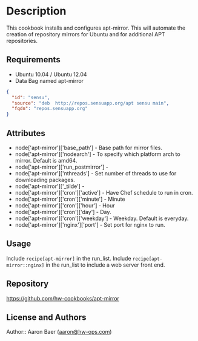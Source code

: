 Description
===========

This cookbook installs and configures apt-mirror. This will automate the creation of
repository mirrors for Ubuntu and for additional APT repositories.

Requirements
------------

* Ubuntu 10.04 / Ubuntu 12.04
* Data Bag named apt-mirror

```json
{
  "id": "sensu",
  "source": "deb  http://repos.sensuapp.org/apt sensu main",
  "fqdn": "repos.sensuapp.org"
}
```

Attributes
----------

*  node['apt-mirror']['base_path'] - Base path for mirror files.
*  node['apt-mirror']['nodearch'] - To specify which platform arch to mirror. Default is amd64.
*  node['apt-mirror']['run_postmirror'] - 
*  node['apt-mirror']['nthreads'] - Set number of threads to use for downloading packages.
*  node['apt-mirror']['_tilde'] - 
*  node['apt-mirror']['cron']['active'] - Have Chef schedule to run in cron.
*  node['apt-mirror']['cron']['minute'] - Minute
*  node['apt-mirror']['cron']['hour'] - Hour
*  node['apt-mirror']['cron']['day'] - Day.
*  node['apt-mirror']['cron']['weekday'] - Weekday. Default is everyday.
*  node['apt-mirror']['nginx']['port'] - Set port for nginx to run.

Usage
-----
Include `recipe[apt-mirror]` in the run_list.
Include `recipe[apt-mirror::nginx]` in the run_list to include a web server front end.

Repository
----------

https://github.com/hw-cookbooks/apt-mirror

License and Authors
-------------------

Author:: Aaron Baer (<aaron@hw-ops.com>)
